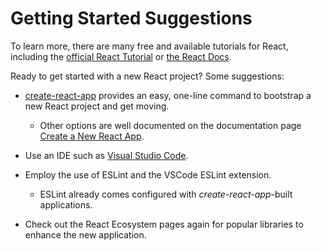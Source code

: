 # Getting Started Suggestions

To learn more, there are many free and available tutorials for React, including the [official React Tutorial](https://reactjs.org/tutorial/tutorial.html) or [the React Docs](https://reactjs.org/docs/getting-started.html).

Ready to get started with a new React project? Some suggestions:

* [create-react-app](https://github.com/facebook/create-react-app) provides an easy, one-line command to bootstrap a new React project and get moving.

    * Other options are well documented on the documentation page [Create a New React App](https://reactjs.org/docs/create-a-new-react-app.html).



* Use an IDE such as [Visual Studio Code](https://code.visualstudio.com/).

* Employ the use of ESLint and the VSCode ESLint extension. 

    * ESLint already comes configured with _create-react-app_-built applications.



* Check out the React Ecosystem pages again for popular libraries to enhance the new application.


